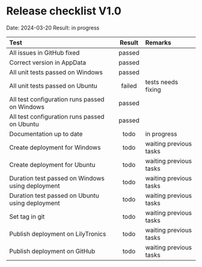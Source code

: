 # Release checklist V1.0

Date: 2024-03-20
Result: in progress

| Test                                             | Result | Remarks                |
|:-------------------------------------------------|:------:|:-----------------------|
| All issues in GitHub fixed                       | passed |                        |
| Correct version in AppData                       | passed |                        |
| All unit tests passed on Windows                 | passed |                        |
| All unit tests passed on Ubuntu                  | failed | tests needs fixing     |
| All test configuration runs passed on Windows    | passed |                        |
| All test configuration runs passed on Ubuntu     | passed |                        |
| Documentation up to date                         |  todo  | in progress            |
| Create deployment for Windows                    |  todo  | waiting previous tasks | 
| Create deployment for Ubuntu                     |  todo  | waiting previous tasks |
| Duration test passed on Windows using deployment |  todo  | waiting previous tasks |
| Duration test passed on Ubuntu using deployment  |  todo  | waiting previous tasks |
| Set tag in git                                   |  todo  | waiting previous tasks |
| Publish deployment on LilyTronics                |  todo  | waiting previous tasks |
| Publish deployment on GitHub                     |  todo  | waiting previous tasks |
